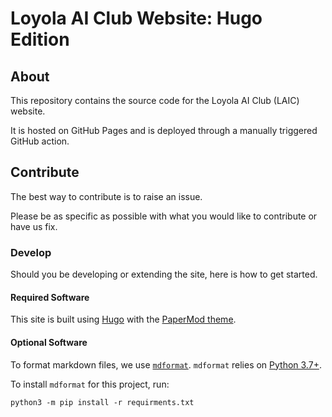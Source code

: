 # Loyola AI Club Website: Hugo Edition

## About

This repository contains the source code for the Loyola AI Club (LAIC) website.

It is hosted on GitHub Pages and is deployed through a manually triggered GitHub
action.

## Contribute

The best way to contribute is to raise an issue.

Please be as specific as possible with what you would like to contribute or have
us fix.

### Develop

Should you be developing or extending the site, here is how to get started.

#### Required Software

This site is built using [Hugo](https://gohugo.io) with the
[PaperMod theme](https://github.com/adityatelange/hugo-PaperMod).

#### Optional Software

To format markdown files, we use
[`mdformat`](https://pypi.org/project/mdformat/). `mdformat` relies on
[Python 3.7+](https://www.python.org/downloads/).

To install `mdformat` for this project, run:

`python3 -m pip install -r requirments.txt`
